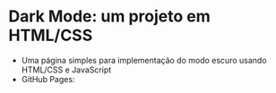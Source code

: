 # Dark Mode: um projeto em HTML/CSS
- Uma página simples para implementação do modo escuro usando HTML/CSS e JavaScript
- GitHub Pages: 
